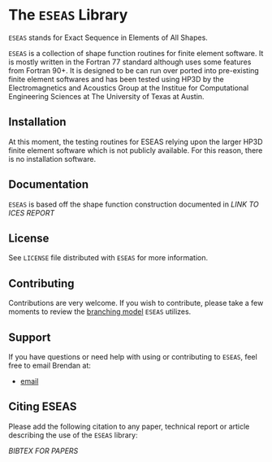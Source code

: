 The `ESEAS` Library
=================

`ESEAS` stands for Exact Sequence in Elements of All Shapes.

`ESEAS` is a collection of shape function routines for finite element
software. It is mostly written in the Fortran 77 standard although
uses some features from Fortran 90+. It is designed to be can run over
ported into pre-existing finite element softwares and has been tested
using HP3D by the Electromagnetics and Acoustics Group at the Institue
for Computational Engineering Sciences at The University of Texas at
Austin.

Installation
------------

At this moment, the testing routines for ESEAS relying upon the larger HP3D finite element software which is not publicly available. For this reason, there is no installation software.

<!--
If you do not have a `configure` script in the top level directory,
run `bootstrap` to generate a configure script using autotools.

Before compiling, you must run the `configure` script.  To run, type
`./configure`.  Additional options may be provided if desired.  Run
`./configure --help` for details.

After successfully running `configure`, type `make` to build the
`ESEAS` library

Then type `make install` to install it in the directory previously
specified by the `--prefix` option of the `configure` script. -->

Documentation
-------------

`ESEAS` is based off the shape function construction documented in
*LINK TO ICES REPORT*
<!-- [here](http://libqueso.github.io/queso/docs/html/). -->

License
-------

See `LICENSE` file distributed with `ESEAS` for more information.

Contributing
------------

Contributions are very welcome.  If you wish to contribute, please
take a few moments to review the [branching model](http://nvie.com/posts/a-successful-git-branching-model/)
`ESEAS` utilizes.

Support
-------

If you have questions or need help with using or contributing to `ESEAS`,
feel free to email Brendan at:

- [email](mailto:brendan@ices.utexas.edu)

Citing ESEAS
-------
Please add the following citation to any paper, technical report or
article describing the use of the `ESEAS` library:

*BIBTEX FOR PAPERS*
<!-- ```bibtex
@inproceedings{Prudencio2012,
  author = {Prudencio, Ernesto E and Schulz, Karl W},
  booktitle = {Euro-Par 2011: Parallel Processing Workshops},
  pages = {398--407},
  publisher = {Springer},
  title = {{The parallel C++ statistical library ‘ESEAS’: Quantification of
    Uncertainty for Estimation, Simulation and Optimization}},
  url = {http://dx.doi.org/10.1007/978-3-642-29737-3\_44},
  year = {2012}
} -->
```
